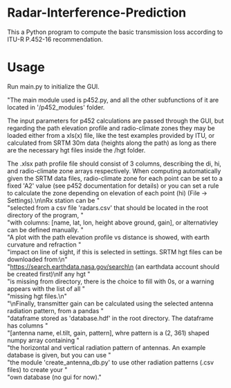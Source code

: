 # Radar-Interference-Prediction
This a Python program to compute the basic transmission loss according to ITU-R P.452-16 recommendation.


# Usage
Run main.py to initialize the GUI. 


"The main module used is p452.py, and all the other  subfunctions of it are located in '/p452_modules' folder. 

The input parameters for p452 calculations are passed through the GUI, but regarding the path elevation profile and radio-climate zones they may be loaded either from a xls(x) file, like the test examples provided by ITU, or calculated from SRTM 30m data (heights along the path) as long as there are the necessary hgt files inside the /hgt folder.



The .xlsx path profile file should consist of 3 columns, describing the di, hi, and radio-climate zone arrays respectively. When computing automatically given the SRTM data files, radio-climate zone for each point can be set to a fixed 'A2' value (see p452 documentation for details) or you can set a rule to calculate the zone depending on elevation of each point (hi) (File -> Settings).\n\nRx station can be " \
          "selected from a csv file 'radars.csv' that should be located in the root directory of the program, " \
          "with columns: [name, lat, lon, height above ground, gain], or alternativley can be defined manually. " \
          "A plot with the path elevation profile vs distance is showed, with earth curvature and refraction " \
          "impact on line of sight, if this is selected in settings. SRTM hgt files can be downloaded from:\n" \
          "https://search.earthdata.nasa.gov/search\n (an earthdata account should be created first)\nIf any hgt " \
          "is missing from directory, there is the choice to fill with 0s, or a warning appears with the list of all " \
          "missing hgt files.\n" \
          "\nFinally, transmitter gain can be calculated using the selected antenna radiation pattern, from a pandas " \
          "dataframe stored as 'database.hdf' in the root directory. The dataframe has columns " \
          "[antenna name, el.tilt, gain, pattern], whre pattern is a (2, 361) shaped numpy array containing " \
          "the horizontal and vertical radiation pattern of antennas. An example database is given, but you can use " \
          "the module 'create_antenna_db.py' to use other radiation patterns (.csv files) to create your " \
          "own database (no gui for now)."

